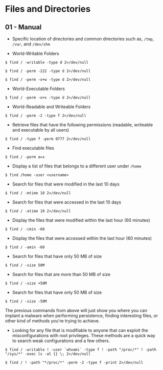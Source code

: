 # Files and Directories

## 01 - Manual

- Specific location of directories and common directories such as, `/tmp`, `/var`, and `/dev/shm`

- World-Writable Folders

```
$ find / -writable -type d 2>/dev/null

$ find / -perm -222 -type d 2>/dev/null

$ find / -perm -o+w -type d 2>/dev/null
```

- World-Executable Folders

`$ find / -perm -o+x -type d 2>/dev/null`

- World-Readable and Writeable Folders

`$ find / -perm -2 -type f 2>/dev/null`

- Retrieve files that have the following permissions (readable, writeable and executable by all users)

`$ find / -type f -perm 0777 2>/dev/null`

- Find executable files

`$ find / -perm a=x`

- Display a list of files that belongs to a different user under `/home`

`$ find /home -user <username>`

- Search for files that were modified in the last 10 days

`$ find / -mtime 10 2>/dev/null`

- Search for files that were accessed in the last 10 days

`$ find / -atime 10 2>/dev/null`

- Display the files that were modified within the last hour (60 minutes)

`$ find / -cmin -60`

- Display the files that were accessed within the last hour (60 minutes)

`$ find / -amin -60`

- Search for files that have only 50 MB of size

`$ find / -size 50M`

- Search for files that are more than 50 MB of size

`$ find / -size +50M`

- Search for files that have only 50 MB of size

`$ find / -size -50M`

The previous commands from above will just show you where you can implant a malware when performing persistence, finding interesting files, or other kind of methods you're trying to achieve.

- Looking for any file that is modifiable to anyone that can exploit the misconfigurations with root privileges. These methods are a quick way to search weak configurations and a few others.

```
$ find / -writable ! -user `whoami` -type f ! -path "/proc/*" ! -path "/sys/*" -exec ls -al {} \; 2>/dev/null
```

`$ find / ! -path "*/proc/*" -perm -2 -type f -print 2>/dev/null`